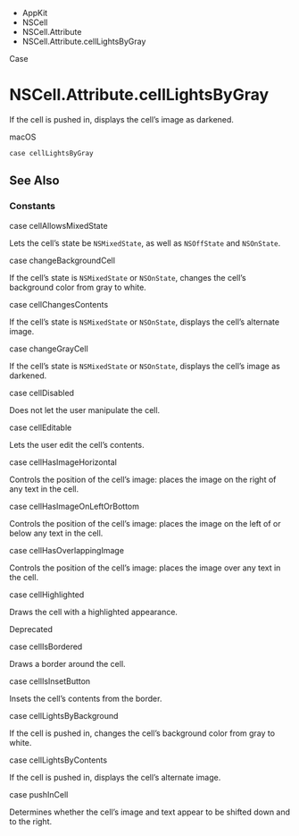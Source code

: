 

- AppKit
- NSCell
- NSCell.Attribute
-  NSCell.Attribute.cellLightsByGray 

Case

# NSCell.Attribute.cellLightsByGray

If the cell is pushed in, displays the cell’s image as darkened.

macOS

``` source
case cellLightsByGray
```

## See Also

### Constants

case cellAllowsMixedState

Lets the cell’s state be `NSMixedState`, as well as `NSOffState` and `NSOnState`.

case changeBackgroundCell

If the cell’s state is `NSMixedState` or `NSOnState`, changes the cell’s background color from gray to white.

case cellChangesContents

If the cell’s state is `NSMixedState` or `NSOnState`, displays the cell’s alternate image.

case changeGrayCell

If the cell’s state is `NSMixedState` or `NSOnState`, displays the cell’s image as darkened.

case cellDisabled

Does not let the user manipulate the cell.

case cellEditable

Lets the user edit the cell’s contents.

case cellHasImageHorizontal

Controls the position of the cell’s image: places the image on the right of any text in the cell.

case cellHasImageOnLeftOrBottom

Controls the position of the cell’s image: places the image on the left of or below any text in the cell.

case cellHasOverlappingImage

Controls the position of the cell’s image: places the image over any text in the cell.

case cellHighlighted

Draws the cell with a highlighted appearance.

Deprecated

case cellIsBordered

Draws a border around the cell.

case cellIsInsetButton

Insets the cell’s contents from the border.

case cellLightsByBackground

If the cell is pushed in, changes the cell’s background color from gray to white.

case cellLightsByContents

If the cell is pushed in, displays the cell’s alternate image.

case pushInCell

Determines whether the cell’s image and text appear to be shifted down and to the right.

